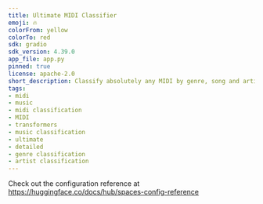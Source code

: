 ```yaml
---
title: Ultimate MIDI Classifier
emoji: 🔥
colorFrom: yellow
colorTo: red
sdk: gradio
sdk_version: 4.39.0
app_file: app.py
pinned: true
license: apache-2.0
short_description: Classify absolutely any MIDI by genre, song and artist
tags:
- midi
- music
- midi classification
- MIDI
- transformers
- music classification
- ultimate
- detailed
- genre classification
- artist classification
---
```


Check out the configuration reference at https://huggingface.co/docs/hub/spaces-config-reference